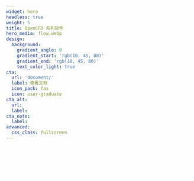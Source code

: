 ```yaml
---
widget: hero
headless: true
weight: 5
title: OpenCFD 系列软件
hero_media: flow.webp
design:
  background:
    gradient_angle: 0
    gradient_start: 'rgb(10, 45, 80)'
    gradient_end: 'rgb(10, 45, 80)'
    text_color_light: true
cta:
  url: 'document/'
  label: 查看文档
  icon_pack: fas
  icon: user-graduate
cta_alt:
  url:
  label:
cta_note:
  label:
advanced:
  css_class: fullscreen
---
```


<br>

<font color=white size = 4>OpenCFD软件是中国科学院力学研究所李新亮研究员课题组开发的一套高精度计算流体力学软件</font>


<!-- <object data="https://img.shields.io/badge/Follow_us_on-Github-blue?link=https%3A%2F%2Fgithub.com%2FOpenCFD-IMECH"> -->
